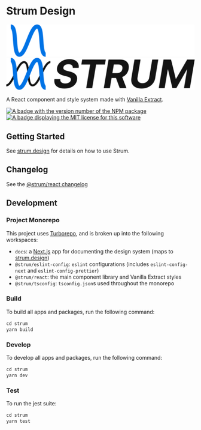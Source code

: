 # Strum Design

![Strum logo](./assets/StrumLogo-DarkMode.svg#gh-dark-mode-only)
![Strum logo](./assets/StrumLogo-LightMode.svg#gh-light-mode-only)

A React component and style system made with [Vanilla Extract](https://vanilla-extract.style/).

<p>
  <a aria-label="NPM version" href="https://www.npmjs.com/package/strum-design">
    <img
      alt="A badge with the version number of the NPM package"
      src="https://img.shields.io/npm/v/strum-design?style=for-the-badge"
    />
  </a>
  <a aria-label="License" href="/LICENSE">
    <img
      alt="A badge displaying the MIT license for this software"
      src="https://img.shields.io/npm/l/strum-design?style=for-the-badge"
    />
  </a>
</p>

## Getting Started

See [strum.design](https://strum.design) for details on how to use Strum.

## Changelog

See the [@strum/react changelog](./packages/strum-react/CHANGELOG.md)

## Development

### Project Monorepo

This project uses [Turborepo](https://turborepo.org/), and is broken up into the following workspaces:

- `docs`: a [Next.js](https://nextjs.org) app for documenting the design system (maps to [strum.design](https://strum.design))
- `@strum/eslint-config`: `eslint` configurations (includes `eslint-config-next` and `eslint-config-prettier`)
- `@strum/react`: the main component library and Vanilla Extract styles
- `@strum/tsconfig`: `tsconfig.json`s used throughout the monorepo

### Build

To build all apps and packages, run the following command:

```
cd strum
yarn build
```

### Develop

To develop all apps and packages, run the following command:

```
cd strum
yarn dev
```

### Test

To run the jest suite:

```
cd strum
yarn test
```
